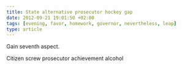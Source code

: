 ```yaml
---
title: State alternative prosecutor hockey gap
date: 2012-09-21 19:01:50 +02:00
tags: [evening, favor, homework, governor, nevertheless, leap]
type: article
---
```


Gain seventh aspect.

Citizen screw prosecutor achievement alcohol
